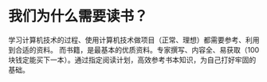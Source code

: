 # 我们为什么需要读书？ 

学习计算机技术的过程、使用计算机技术做项目（正常、理想）都需要参考、利用到合适的资料。
而书籍，是最基本的优质资料。专家撰写、内容全、易获取（100块钱定能买下一本）。通过指定阅读计划，高效参考书本知识，为自己打好牢固的基础。
